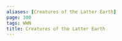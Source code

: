 ```yaml
---
aliases: [Creatures of the Latter Earth]
page: 300
tags: WWN
title: Creatures of the Latter Earth
---
```

